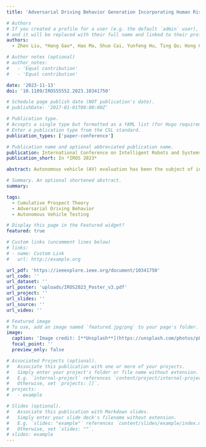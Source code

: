 ```yaml
---
title: 'Adversarial Driving Behavior Generation Incorporating Human Risk Cognition for Autonomous Vehicle Evaluation'

# Authors
# If you created a profile for a user (e.g. the default `admin` user), write the username (folder name) here
# and it will be replaced with their full name and linked to their profile.
authors:
  - Zhen Liu, *Hang Gao*, Hao Ma, Shuo Cai, Yunfeng Hu, Ting Qu; Hong Chen, Xun Gong*.

# Author notes (optional)
# author_notes:
#   - 'Equal contribution'
#   - 'Equal contribution'

date: '2023-11-13'
doi: '10.1109/IROS55552.2023.10341750'

# Schedule page publish date (NOT publication's date).
# publishDate: '2017-01-01T00:00:00Z'

# Publication type.
# Accepts a single type but formatted as a YAML list (for Hugo requirements).
# Enter a publication type from the CSL standard.
publication_types: ['paper-conference']

# Publication name and optional abbreviated publication name.
publication: International Conference on Intelligent Robots and Systems 2023
publication_short: In *IROS 2023*

abstract: Autonomous vehicle (AV) evaluation has been the subject of increased interest in recent years both in industry and in academia. This paper focuses on the development of a novel framework for generating adversarial driving behavior of background vehicle interfering against the AV to expose effective and rational risky events. Specifically, the adversarial behavior is learned by a reinforcement learning (RL) approach incorporated with the cumulative prospect theory (CPT) which allows representation of human risk cognition. Then, the extended version of deep deterministic policy gradient (DDPG) technique is proposed for training the adversarial policy while ensuring training stability as the CPT action-value function is leveraged. A comparative case study regarding the cut-in scenario is conducted on a high fidelity Hardware-in-the-Loop (HiL) platform and the results demonstrate the adversarial effectiveness to infer the weakness of the tested AV.

# Summary. An optional shortened abstract.
summary: 

tags:
  - Cumulative Prospect Theory
  - Adversarial Driving Behavior
  - Autonomous Vehicle Testing

# Display this page in the Featured widget?
featured: true

# Custom links (uncomment lines below)
# links:
# - name: Custom Link
#   url: http://example.org

url_pdf: 'https://ieeexplore.ieee.org/document/10341750'
url_code: ''
url_dataset: ''
url_poster: 'uploads/IROS2023_Poster_v3.pdf'
url_project: ''
url_slides: ''
url_source: ''
url_video: ''

# Featured image
# To use, add an image named `featured.jpg/png` to your page's folder.
image:
  caption: 'Image credit: [**Unsplash**](https://unsplash.com/photos/pLCdAaMFLTE)'
  focal_point: ''
  preview_only: false

# Associated Projects (optional).
#   Associate this publication with one or more of your projects.
#   Simply enter your project's folder or file name without extension.
#   E.g. `internal-project` references `content/project/internal-project/index.md`.
#   Otherwise, set `projects: []`.
# projects:
#   - example

# Slides (optional).
#   Associate this publication with Markdown slides.
#   Simply enter your slide deck's filename without extension.
#   E.g. `slides: "example"` references `content/slides/example/index.md`.
#   Otherwise, set `slides: ""`.
# slides: example
---
```


